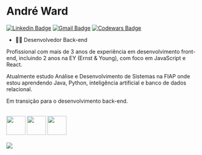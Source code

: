 # André Ward


[![Linkedin Badge](https://img.shields.io/badge/-LinkedIn-blue?style=flat-square&logo=Linkedin&logoColor=white&link=https://www.linkedin.com/in/wardandre/)](https://www.linkedin.com/in/wardandre/)
[![Gmail Badge](https://img.shields.io/badge/-Gmail-c14438?style=flat-square&logo=Gmail&logoColor=white&link=mailto:andre.ward62@gmail.com)](mailto:andre.ward62@gmail.com)
[![Codewars Badge](https://www.codewars.com/users/WardAndre/badges/small)](https://www.codewars.com/users/WardAndre)


- 👨‍💻 Desenvolvedor Back-end

Profissional com mais de 3 anos de experiência em desenvolvimento front-end, incluindo 2 anos na EY (Ernst & Young), com foco em JavaScript e React. 

Atualmente estudo Análise e Desenvolvimento de Sistemas na FIAP onde estou aprendendo Java, Python, inteligência artificial e banco de dados relacional.

Em transição para o desenvolvimento back-end.

<br>
<div>
  <img src="https://cdn.jsdelivr.net/gh/devicons/devicon@latest/icons/javascript/javascript-plain.svg" width="50" height="50" />
  <img src="https://cdn.jsdelivr.net/gh/devicons/devicon@latest/icons/python/python-original.svg" width="50" height="50" />
  <img src="https://cdn.jsdelivr.net/gh/devicons/devicon@latest/icons/java/java-original.svg" width="50" height="50" />
</div>
<br>          

<img src="https://api.accredible.com/v1/frontend/credential_website_embed_image/badge/20073770" />
